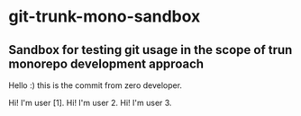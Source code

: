 # git-trunk-mono-sandbox

## Sandbox for testing git usage in the scope of trun monorepo development approach

Hello :) this is the commit from zero developer.

Hi! I'm user [1].
Hi! I'm user 2.
Hi! I'm user 3.
